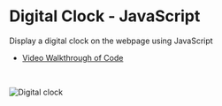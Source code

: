 Digital Clock - JavaScript
================

Display a digital clock on the webpage using JavaScript

  - [Video Walkthrough of
    Code](https://northwestern.hosted.panopto.com/Panopto/Pages/Viewer.aspx?id=e2dfacfb-36ac-422a-9d59-aae60061dde7)

<br>

![Digital
clock](https://github.com/papagorgio23/Northwestern/blob/master/440%20-%20Application%20Engineering/Digital%20Clock/Digital%20Clock.png?raw=true)
